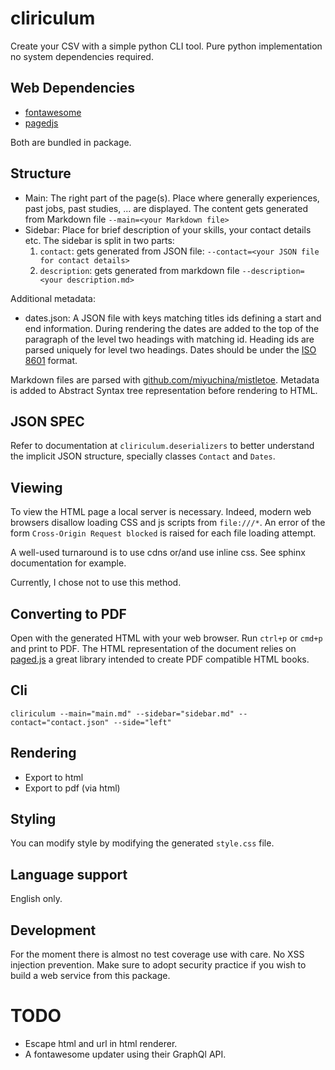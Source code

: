 # cliriculum

Create your CSV with a simple python CLI tool.
Pure python implementation no system dependencies required.

## Web Dependencies

* [fontawesome](https://fontawesome.com/)
* [pagedjs](https://pagedjs.org/)

Both are bundled in package.

## Structure

* Main: The right part of the page(s). Place where generally experiences, past jobs, past studies, ... are displayed.
  The content gets generated from Markdown file `--main=<your Markdown file>` 
* Sidebar: Place for brief description of your skills, your contact details etc.
  The sidebar is split in two parts:
  1) `contact`: gets generated from JSON file: `--contact=<your JSON file for contact details>`
  2) `description`: gets generated from markdown file `--description=<your description.md>`

Additional metadata:

* dates.json: A JSON file with keys matching titles ids defining a start and end information. During rendering the dates are added to the top of the paragraph of the level two headings with matching id.
Heading ids are parsed uniquely for level two headings. Dates should be under the
[ISO 8601](https://en.wikipedia.org/wiki/ISO_8601) format.

Markdown files are parsed with [github.com/miyuchina/mistletoe](https://github.com/miyuchina/mistletoe).
Metadata is added to Abstract Syntax tree representation before rendering to HTML.

## JSON SPEC

Refer to documentation at `cliriculum.deserializers` to better understand
the implicit JSON structure, specially classes `Contact` and `Dates`.

## Viewing

To view the HTML page a local server is necessary.
Indeed, modern web browsers disallow
loading CSS and js scripts from `file:///*`. 
An error of the form `Cross-Origin Request blocked` is raised
for each file loading attempt.

A well-used turnaround is to use cdns or/and use
inline css. See sphinx documentation for example.

Currently, I chose not to use this method.


## Converting to PDF

Open with the generated HTML with your web browser.
Run `ctrl+p` or `cmd+p` and print to PDF.
The HTML representation of the document relies
on [paged.js](https://pagedjs.org/) a great library
intended to create PDF compatible HTML books.  

## Cli

```
cliriculum --main="main.md" --sidebar="sidebar.md" --contact="contact.json" --side="left"
```

## Rendering

* Export to html
* Export to pdf (via html)

## Styling

You can modify style by modifying the generated `style.css` file.



## Language support

English only.

## Development

For the moment there is almost no test coverage use with care.
No XSS injection prevention.
Make sure to adopt security practice if you wish to build a web service from
this package.


# TODO

* Escape html and url in html renderer.
* A fontawesome updater using their GraphQl API.
